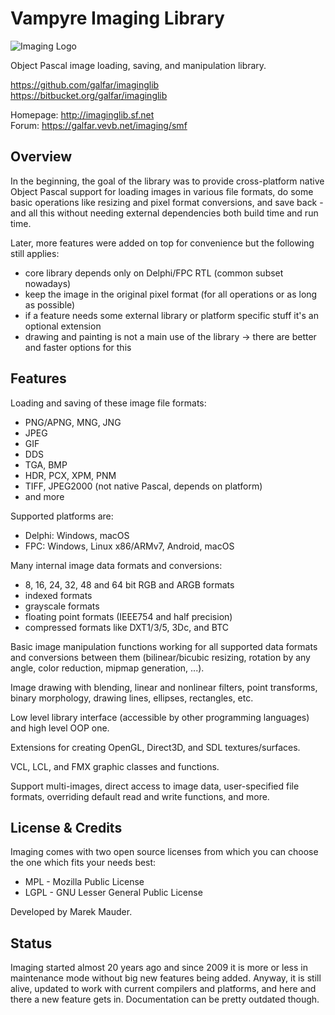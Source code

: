 Vampyre Imaging Library
===================================

![Imaging Logo](https://raw.githubusercontent.com/galfar/imaginglib/master/Doc/Common/logo.png)

Object Pascal image loading, saving, and manipulation library.

<https://github.com/galfar/imaginglib>  
<https://bitbucket.org/galfar/imaginglib>  

Homepage: <http://imaginglib.sf.net>  
Forum: <https://galfar.vevb.net/imaging/smf>

Overview
--------------------------

In the beginning, the goal of the library was to provide cross-platform native Object Pascal support for loading images in various file formats, do some basic operations like resizing and pixel format conversions, and save back - and all this without needing external dependencies both build time and run time.

Later, more features were added on top for convenience but the following still applies:

- core library depends only on Delphi/FPC RTL (common subset nowadays)
- keep the image in the original pixel format (for all operations or as long as possible)
- if a feature needs some external library or platform specific stuff it's an optional extension
- drawing and painting is not a main use of the library -> there are better and faster options for this

Features
--------------------------

Loading and saving of these image file formats:

- PNG/APNG, MNG, JNG
- JPEG
- GIF
- DDS
- TGA, BMP
- HDR, PCX, XPM, PNM
- TIFF, JPEG2000 (not native Pascal, depends on platform)
- and more

Supported platforms are:

- Delphi: Windows, macOS
- FPC: Windows, Linux x86/ARMv7, Android, macOS

Many internal image data formats and conversions:

- 8, 16, 24, 32, 48 and 64 bit RGB and ARGB formats
- indexed formats
- grayscale formats
- floating point formats (IEEE754 and half precision)
- compressed formats like DXT1/3/5, 3Dc, and BTC

Basic image manipulation functions working for all supported data formats and conversions between them (bilinear/bicubic resizing, rotation by any angle, color reduction, mipmap generation, ...).

Image drawing with blending, linear and nonlinear filters, point transforms, binary morphology, drawing lines, ellipses, rectangles, etc.

Low level library interface (accessible by other programming languages) and high level OOP one.

Extensions for creating OpenGL, Direct3D, and SDL textures/surfaces.

VCL, LCL, and FMX graphic classes and functions.

Support multi-images, direct access to image data,
user-specified file formats, overriding default read and write functions,
and more.

License & Credits
------------------

Imaging comes with two open source licenses from which you can choose the one which fits your needs best:

- MPL - Mozilla Public License
- LGPL - GNU Lesser General Public License

 Developed by Marek Mauder.

Status
-----------

Imaging started almost 20 years ago and since 2009 it is more or less in maintenance mode without big new features being added.
Anyway, it is still alive, updated to work with current compilers and platforms, and here and there a new feature gets in. Documentation can be pretty outdated though.

